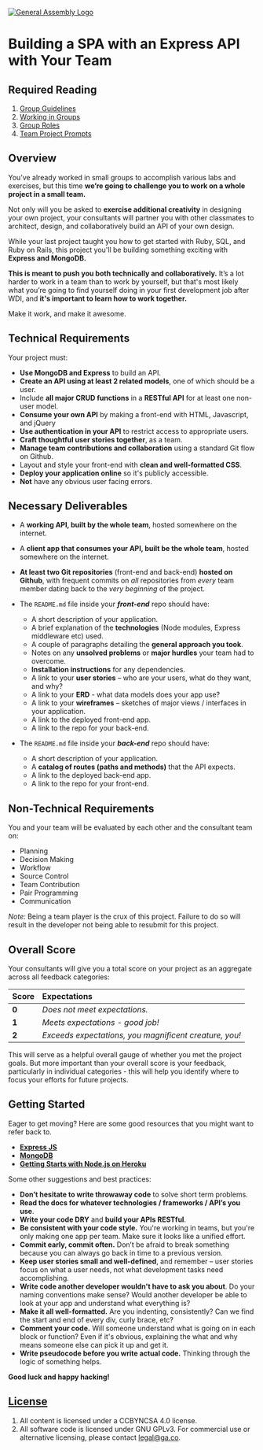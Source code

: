 [![General Assembly Logo](https://camo.githubusercontent.com/1a91b05b8f4d44b5bbfb83abac2b0996d8e26c92/687474703a2f2f692e696d6775722e636f6d2f6b6538555354712e706e67)](https://generalassemb.ly/education/web-development-immersive)

# Building a SPA with an Express API with Your Team

## Required Reading

1.  [Group Guidelines](group-guidelines.md)
1.  [Working in Groups](group-work.md)
1.  [Group Roles](group-roles.md)
1.  [Team Project Prompts](prompts.md)

## Overview

You’ve already worked in small groups to accomplish various labs and exercises,
but this time **we’re going to challenge you to work on a whole project in a
small team.**

Not only will you be asked to **exercise additional creativity** in designing
your own project, your consultants will partner you with other classmates to
architect, design, and collaboratively build an API of your own design.

While your last project taught you how to get started with Ruby, SQL, and Ruby
on Rails, this project you'll be building something exciting with **Express and
MongoDB.**

**This is meant to push you both technically and collaboratively.** It’s a lot
harder to work in a team than to work by yourself, but that's most likely what
you’re going to find yourself doing in your first development job after WDI,
and **it's important to learn how to work together.**

Make it work, and make it awesome.

## Technical Requirements

Your project must:

-   **Use MongoDB and Express** to build an API.
-   **Create an API using at least 2 related models**, one of which should be a
    user.
-   Include **all major CRUD functions** in a **RESTful API** for at least one
    non-user model.
-   **Consume your own API** by making a front-end with HTML, Javascript, and
    jQuery
-   **Use authentication in your API** to restrict access to appropriate users.
-   **Craft thoughtful user stories together**, as a team.
-   **Manage team contributions and collaboration** using a standard Git flow on
    Github.
-   Layout and style your front-end with **clean and well-formatted CSS**.
-   **Deploy your application online** so it's publicly accessible.
-   **Not** have any obvious user facing errors.

## Necessary Deliverables

-   A **working API, built by the whole team**, hosted somewhere on the
    internet.
-   A **client app that consumes your API, built be the whole team**,
 hosted somewhere on the internet.
-   **At least two Git repositories** (front-end and back-end) **hosted on
    Github**, with frequent commits on _all_ repositories from _every_ team member dating back to the
    _very beginning_ of the project.
-   The `README.md` file inside your _**front-end**_ repo should have:

    -   A short description of your application.
    -   A brief explanation of the **technologies** (Node modules, Express
        middleware etc) used.
    -   A couple of paragraphs detailing the **general approach you took**.
    -   Notes on any **unsolved problems** or **major hurdles** your team had to
        overcome.
    -   **Installation instructions** for any dependencies.
    -   A link to your **user stories** – who are your users, what do they want,
        and why?
    -   A link to your **ERD** - what data models does your app use?
    -   A link to your **wireframes** – sketches of major views / interfaces in
        your application.
    -   A link to the deployed front-end app.
    -   A link to the repo for your back-end.

-   The `README.md` file inside your _**back-end**_ repo should have:

    -   A short description of your application.
    -   A **catalog of routes (paths and methods)** that the API expects.
    -   A link to the deployed back-end app.
    -   A link to the repo for your front-end.

## Non-Technical Requirements

You and your team will be evaluated by each other and the consultant team on:

  - Planning
  - Decision Making
  - Workflow
  - Source Control
  - Team Contribution
  - Pair Programming
  - Communication

_Note:_ Being a team player is the crux of this project. Failure to do so will result in the developer not being able to resubmit for this project.

## Overall Score

Your consultants will give you a total score on your project as an aggregate
across all feedback categories:

| Score | Expectations                                           |
|:------|:-------------------------------------------------------|
| **0** | _Does not meet expectations._                          |
| **1** | _Meets expectations - good job!_                       |
| **2** | _Exceeds expectations, you magnificent creature, you!_ |

This will serve as a helpful overall gauge of whether you met the project goals.
But more important than your overall score is your feedback, particularly in
individual categories - this will help you identify where to focus your efforts
for future projects.

## Getting Started

Eager to get moving? Here are some good resources that you might want to refer
back to.

-   **[Express JS](http://expressjs.com/)**
-   **[MongoDB](https://www.mongodb.org/)**
-   **[Getting Starts with Node.js on Heroku](https://devcenter.heroku.com/articles/getting-started-with-nodejs)**

Some other suggestions and best practices:

-   **Don’t hesitate to write throwaway code** to solve short term problems.
-   **Read the docs for whatever technologies / frameworks / API’s you use**.
-   **Write your code DRY** and **build your APIs RESTful**.
-   **Be consistent with your code style.** You're working in teams, but you're
    only making one app per team. Make sure it looks like a unified effort.
-   **Commit early, commit often.** Don’t be afraid to break something because
    you can always go back in time to a previous version.
-   **Keep user stories small and well-defined**, and remember – user stories
    focus on what a user needs, not what development tasks need accomplishing.
-   **Write code another developer wouldn't have to ask you about**. Do your
    naming conventions make sense? Would another developer be able to look at
    your app and understand what everything is?
-   **Make it all well-formatted.** Are you indenting, consistently? Can we find
    the start and end of every div, curly brace, etc?
-   **Comment your code.** Will someone understand what is going on in each
    block or function? Even if it's obvious, explaining the what and why means
    someone else can pick it up and get it.
-   **Write pseudocode before you write actual code.** Thinking through the
    logic of something helps.

**Good luck and happy hacking!**

## [License](LICENSE)

1.  All content is licensed under a CC­BY­NC­SA 4.0 license.
1.  All software code is licensed under GNU GPLv3. For commercial use or
    alternative licensing, please contact legal@ga.co.
